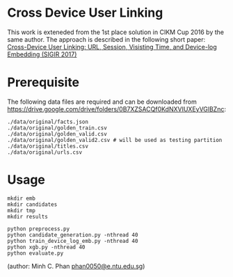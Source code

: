 # Cross Device User Linking
This work is exteneded from the 1st place solution in CIKM Cup 2016 by the same author.
The approach is described in the following short paper:
[Cross-Device User Linking: URL, Session, Visisting Time, and Device-log Embedding (SIGIR 2017)](https://www.researchgate.net/publication/318763883_Cross-Device_User_Linking_URL_Session_Visiting_Time_and_Device-log_Embedding)


# Prerequisite
The following data files are required and can be downloaded from https://drive.google.com/drive/folders/0B7XZSACQf0KdNXVIUXEyVGlBZnc:
```
./data/original/facts.json
./data/original/golden_train.csv
./data/original/golden_valid.csv
./data/original/golden_valid2.csv # will be used as testing partition
./data/original/titles.csv
./data/original/urls.csv 
```

# Usage
```
mkdir emb
mkdir candidates
mkdir tmp
mkdir results

python preprocess.py
python candidate_generation.py -nthread 40
python train_device_log_emb.py -nthread 40
python xgb.py -nthread 40
python evaluate.py
```

(author: Minh C. Phan phan0050@e.ntu.edu.sg)
